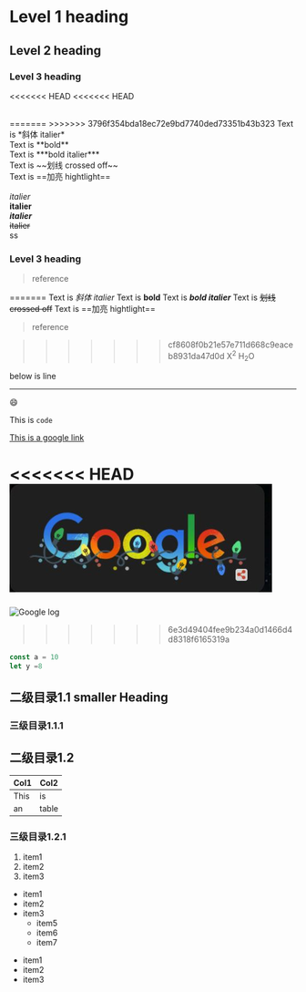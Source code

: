 # Level 1 heading

## Level 2 heading

### Level 3 heading

<<<<<<< HEAD
<<<<<<< HEAD

<br/>
=======
>>>>>>> 3796f354bda18ec72e9bd7740ded73351b43b323
Text is *斜体 italier* <br/>
Text is **bold**  <br/>
Text is ***bold italier***  <br/>
Text is ~~划线 crossed off~~  <br/>
Text is ==加亮 hightlight==  <br/>

<br/>
<i>italier</i> <br/>
<b>italier</b> <br/>
<b><i>italier</i></b> <br/>
<del>italier</del> <br/>
<highlight>ss</highlight> <br/>

### Level 3 heading



> reference

=======
Text is *斜体 italier*
Text is **bold**
Text is ***bold italier***
Text is ~~划线 crossed off~~
Text is ==加亮 hightlight==

> reference

>>>>>>> cf8608f0b21e57e711d668c9eaceb8931da47d0d
X<sup>2</sup>
H<sub>2</sub>O


below is line
**************************

:smile:

This is `code`

[This is a google link](https://google.com)

<<<<<<< HEAD
![Google log](./google_log.JPG)
=======
![Google log](/google_log.JPG)
>>>>>>> 6e3d49404fee9b234a0d1466d4d8318f6165319a


```js
const a = 10
let y =8
```

## 二级目录1.1 smaller Heading
### 三级目录1.1.1


## 二级目录1.2
| Col1  | Col2 |
| ----- | ----- |
| This  | is    |
| an    | table    |



### 三级目录1.2.1
1. item1
2. item2
3. item3


+ item1
+ item2
+ item3
    * item5
    * item6
    * item7


- item1
- item2
- item3

